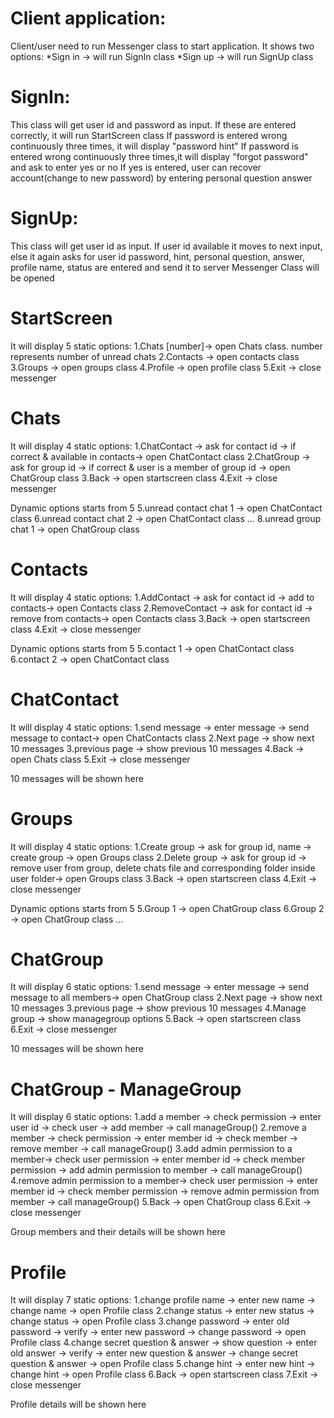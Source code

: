 # Client application:
  Client/user need to run Messenger class to start application. It shows two options: 
  *Sign in -> will run SignIn class
  *Sign up -> will run SignUp class

# SignIn:
  This class will get user id and password as input. If these are entered correctly, it will run StartScreen class
  If password is entered wrong continuously three times, it will display "password hint"
  If password is entered wrong continuously three times,it will display "forgot password" and ask to enter yes or no
  If yes is entered, user can recover account(change to new password) by entering personal question answer
  
# SignUp:
  This class will get user id as input. If user id available it moves to next input, else it again asks for user id
  password, hint, personal question, answer, profile name, status are entered and send it to server
  Messenger Class will be opened
  
  # StartScreen
  It will display 5 static options:
  1.Chats [number]-> open Chats class. number represents number of unread chats
  2.Contacts -> open contacts class
  3.Groups -> open groups class
  4.Profile -> open profile class
  5.Exit -> close messenger

  # Chats
  It will display 4 static options:
  1.ChatContact -> ask for contact id -> if correct & available in contacts-> open ChatContact class
  2.ChatGroup -> ask for group id -> if correct & user is a member of group id -> open ChatGroup class
  3.Back -> open startscreen class
  4.Exit -> close messenger
  
  Dynamic options starts from 5
  5.unread contact chat 1 -> open ChatContact class
  6.unread contact chat 2 -> open ChatContact class
  ...
  8.unread group chat 1 -> open ChatGroup class

# Contacts
  It will display 4 static options:
  1.AddContact -> ask for contact id -> add to contacts-> open Contacts class
  2.RemoveContact -> ask for contact id -> remove from contacts-> open Contacts class
  3.Back -> open startscreen class
  4.Exit -> close messenger
  
  Dynamic options starts from 5
  5.contact 1 -> open ChatContact class
  6.contact 2 -> open ChatContact class

# ChatContact
  It will display 4 static options:
  1.send message -> enter message -> send message to contact-> open ChatContacts class
  2.Next page -> show next 10 messages
  3.previous page -> show previous 10 messages
  4.Back -> open Chats class
  5.Exit -> close messenger
  
  10 messages will be shown here

# Groups
  It will display 4 static options:
  1.Create group -> ask for group id, name -> create group -> open Groups class
  2.Delete group -> ask for group id -> remove user from group, delete chats file and corresponding folder inside user folder-> open Groups class
  3.Back -> open startscreen class
  4.Exit -> close messenger
  
  Dynamic options starts from 5
  5.Group 1 -> open ChatGroup class
  6.Group 2 -> open ChatGroup class
  ...
  
# ChatGroup
  It will display 6 static options:
  1.send message -> enter message -> send message to all members-> open ChatGroup class
  2.Next page -> show next 10 messages
  3.previous page -> show previous 10 messages
  4.Manage group -> show managegroup options
  5.Back -> open startscreen class
  6.Exit -> close messenger
  
  10 messages will be shown here

# ChatGroup - ManageGroup
  It will display 6 static options:
  1.add a member -> check permission -> enter user id -> check user -> add member -> call manageGroup()
  2.remove a member -> check permission -> enter member id -> check member -> remove member -> call manageGroup()
  3.add admin permission to a member-> check user permission -> enter member id -> check member permission -> add admin permission to member -> call manageGroup()
  4.remove admin permission to a member-> check user permission -> enter member id -> check member permission -> remove admin permission from member -> call manageGroup()
  5.Back -> open ChatGroup class
  6.Exit -> close messenger
  
  Group members and their details will be shown here
  
  # Profile
  It will display 7 static options:
  1.change profile name -> enter new name -> change name -> open Profile class
  2.change status -> enter new status -> change status -> open Profile class
  3.change password -> enter old password -> verify -> enter new password -> change password -> open Profile class
  4.change secret question & answer -> show question -> enter old answer -> verify -> enter new question & answer -> change secret question & answer -> open Profile class
  5.change hint -> enter new hint -> change hint -> open Profile class
  6.Back -> open startscreen class
  7.Exit -> close messenger
  
Profile details will be shown here
